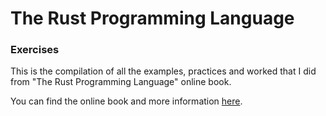 # The Rust Programming Language
### Exercises

This is the compilation of all the examples, practices and worked that I did from "The Rust Programming Language" online book. 

You can find the online book and more information [here](https://doc.rust-lang.org/book/).